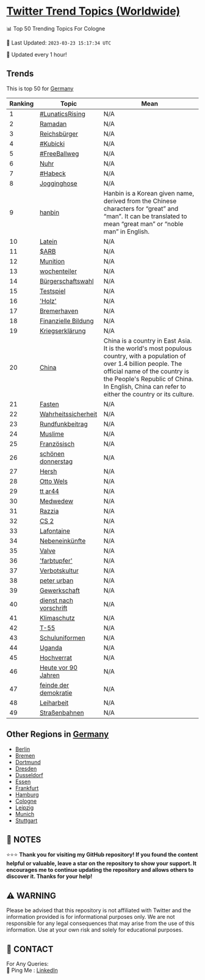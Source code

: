 [Twitter Trend Topics (Worldwide)](https://github.com/ErcinDedeoglu/Twitter-Trend-Topics)
==========


📊 Top 50 Trending Topics For Cologne

📆 Last Updated: `2023-03-23 15:17:34 UTC`

🔧 Updated every 1 hour!


## Trends

This is top 50 for [Germany](</Germany>)

| Ranking | Topic | Mean |
| ------- | ------------ | ------------ |
| 1 | [#LunaticsRising](http://twitter.com/search?q=%23LunaticsRising) | N/A |
| 2 | [Ramadan](http://twitter.com/search?q=Ramadan) | N/A |
| 3 | [Reichsbürger](http://twitter.com/search?q=Reichsb%c3%bcrger) | N/A |
| 4 | [#Kubicki](http://twitter.com/search?q=%23Kubicki) | N/A |
| 5 | [#FreeBallweg](http://twitter.com/search?q=%23FreeBallweg) | N/A |
| 6 | [Nuhr](http://twitter.com/search?q=Nuhr) | N/A |
| 7 | [#Habeck](http://twitter.com/search?q=%23Habeck) | N/A |
| 8 | [Jogginghose](http://twitter.com/search?q=Jogginghose) | N/A |
| 9 | [hanbin](http://twitter.com/search?q=hanbin) | Hanbin is a Korean given name, derived from the Chinese characters for “great” and “man”. It can be translated to mean “great man” or “noble man” in English. |
| 10 | [Latein](http://twitter.com/search?q=Latein) | N/A |
| 11 | [$ARB](http://twitter.com/search?q=%24ARB) | N/A |
| 12 | [Munition](http://twitter.com/search?q=Munition) | N/A |
| 13 | [wochenteiler](http://twitter.com/search?q=wochenteiler) | N/A |
| 14 | [Bürgerschaftswahl](http://twitter.com/search?q=B%c3%bcrgerschaftswahl) | N/A |
| 15 | [Testspiel](http://twitter.com/search?q=Testspiel) | N/A |
| 16 | ['Holz'](http://twitter.com/search?q=%27Holz%27) | N/A |
| 17 | [Bremerhaven](http://twitter.com/search?q=Bremerhaven) | N/A |
| 18 | [Finanzielle Bildung](http://twitter.com/search?q=Finanzielle+Bildung) | N/A |
| 19 | [Kriegserklärung](http://twitter.com/search?q=Kriegserkl%c3%a4rung) | N/A |
| 20 | [China](http://twitter.com/search?q=China) | China is a country in East Asia. It is the world's most populous country, with a population of over 1.4 billion people. The official name of the country is the People's Republic of China. In English, China can refer to either the country or its culture. |
| 21 | [Fasten](http://twitter.com/search?q=Fasten) | N/A |
| 22 | [Wahrheitssicherheit](http://twitter.com/search?q=Wahrheitssicherheit) | N/A |
| 23 | [Rundfunkbeitrag](http://twitter.com/search?q=Rundfunkbeitrag) | N/A |
| 24 | [Muslime](http://twitter.com/search?q=Muslime) | N/A |
| 25 | [Französisch](http://twitter.com/search?q=Franz%c3%b6sisch) | N/A |
| 26 | [schönen donnerstag](http://twitter.com/search?q=sch%c3%b6nen+donnerstag) | N/A |
| 27 | [Hersh](http://twitter.com/search?q=Hersh) | N/A |
| 28 | [Otto Wels](http://twitter.com/search?q=Otto+Wels) | N/A |
| 29 | [tt  ar44](http://twitter.com/search?q=tt++ar44) | N/A |
| 30 | [Medwedew](http://twitter.com/search?q=Medwedew) | N/A |
| 31 | [Razzia](http://twitter.com/search?q=Razzia) | N/A |
| 32 | [CS 2](http://twitter.com/search?q=CS+2) | N/A |
| 33 | [Lafontaine](http://twitter.com/search?q=Lafontaine) | N/A |
| 34 | [Nebeneinkünfte](http://twitter.com/search?q=Nebeneink%c3%bcnfte) | N/A |
| 35 | [Valve](http://twitter.com/search?q=Valve) | N/A |
| 36 | ['farbtupfer'](http://twitter.com/search?q=%27farbtupfer%27) | N/A |
| 37 | [Verbotskultur](http://twitter.com/search?q=Verbotskultur) | N/A |
| 38 | [peter urban](http://twitter.com/search?q=peter+urban) | N/A |
| 39 | [Gewerkschaft](http://twitter.com/search?q=Gewerkschaft) | N/A |
| 40 | [dienst nach vorschrift](http://twitter.com/search?q=dienst+nach+vorschrift) | N/A |
| 41 | [Klimaschutz](http://twitter.com/search?q=Klimaschutz) | N/A |
| 42 | [T-55](http://twitter.com/search?q=T-55) | N/A |
| 43 | [Schuluniformen](http://twitter.com/search?q=Schuluniformen) | N/A |
| 44 | [Uganda](http://twitter.com/search?q=Uganda) | N/A |
| 45 | [Hochverrat](http://twitter.com/search?q=Hochverrat) | N/A |
| 46 | [Heute vor 90 Jahren](http://twitter.com/search?q=Heute+vor+90+Jahren) | N/A |
| 47 | [feinde der demokratie](http://twitter.com/search?q=feinde+der+demokratie) | N/A |
| 48 | [Leiharbeit](http://twitter.com/search?q=Leiharbeit) | N/A |
| 49 | [Straßenbahnen](http://twitter.com/search?q=Stra%c3%9fenbahnen) | N/A |



## Other Regions in [Germany](</Germany>)

* [Berlin](</Germany/Berlin.md>)
* [Bremen](</Germany/Bremen.md>)
* [Dortmund](</Germany/Dortmund.md>)
* [Dresden](</Germany/Dresden.md>)
* [Dusseldorf](</Germany/Dusseldorf.md>)
* [Essen](</Germany/Essen.md>)
* [Frankfurt](</Germany/Frankfurt.md>)
* [Hamburg](</Germany/Hamburg.md>)
* [Cologne](</Germany/Cologne.md>)
* [Leipzig](</Germany/Leipzig.md>)
* [Munich](</Germany/Munich.md>)
* [Stuttgart](</Germany/Stuttgart.md>)



## 📝 NOTES

⭐⭐⭐ **Thank you for visiting my GitHub repository! If you found the content helpful or valuable, leave a star on the repository to show your support. It encourages me to continue updating the repository and allows others to discover it. Thanks for your help!**


## ⚠️ WARNING

Please be advised that this repository is not affiliated with Twitter and the information provided is for informational purposes only. We are not responsible for any legal consequences that may arise from the use of this information. Use at your own risk and solely for educational purposes.


## 📨 CONTACT

 For Any Queries:  
            🏓 Ping Me : [LinkedIn](https://www.linkedin.com/in/ercindedeoglu/)
